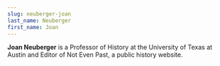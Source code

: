 ```yaml
---
slug: neuberger-joan
last_name: Neuberger
first_name: Joan
---
```

**Joan Neuberger** is a Professor of History at the University of Texas at Austin and Editor of Not Even Past, a public history website.